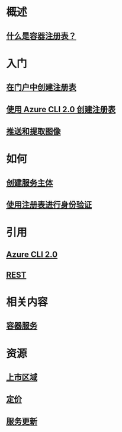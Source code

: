 # 概述

## [什么是容器注册表？](container-registry-intro.md)

# 入门
## [在门户中创建注册表](container-registry-get-started-portal.md)
## [使用 Azure CLI 2.0 创建注册表](container-registry-get-started-azure-cli.md)
## [推送和提取图像](container-registry-get-started-docker-cli.md)

# 如何

## [创建服务主体](../azure-resource-manager/resource-group-create-service-principal-portal.md?toc=%2fazure%2fcontainer-registry%2ftoc.json)
## [使用注册表进行身份验证](container-registry-authentication.md)

# 引用

## [Azure CLI 2.0](/cli/azure/acr)
## [REST](/rest/api/containerregistry)

# 相关内容

## [容器服务](/azure/container-service/)

# 资源
## [上市区域](https://azure.microsoft.com/regions/services/)
## [定价](https://azure.microsoft.com/pricing/details/container-registry/)
## [服务更新](https://azure.microsoft.com/en-us/updates/?product=container-registry&updatetype=&platform=)


<!--HONumber=Feb17_HO4-->


